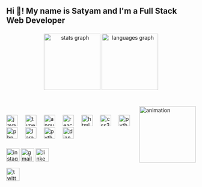 <h2 align="left">Hi 👋! My name is Satyam and I'm a Full Stack Web Developer</h2>

###

<div align="center">
  <img src="https://github-readme-stats.vercel.app/api?username=satyamsaxena&&show_icons=true&title_color=ffffff&icon_color=bb2acf&text_color=daf7dc&bg_color=151515" height="150" alt="stats graph"  />
  <img src="https://github-readme-stats.vercel.app/api/top-langs/?username=satyamsaxena&theme=light&hide_langs_below=1" height="150" alt="languages graph"  />
</div>

###

<br clear="both">

<img src="https://sithcomputers.com/wp-content/uploads/2021/02/Full-Stack-Developer-1.gif" align="right" height="150px" alt=" animation" />

###

<div align="left">
  <img src="https://cdn.jsdelivr.net/gh/devicons/devicon/icons/javascript/javascript-original.svg" height="30" alt="javascript logo"  />
  <img width="12" />
  <img src="https://cdn.jsdelivr.net/gh/devicons/devicon/icons/typescript/typescript-original.svg" height="30" alt="typescript logo"  />
  <img width="12" />
  <img src="https://logowik.com/content/uploads/images/angular9826.logowik.com.webp" height="30" alt="angular logo"  />
  <img width="12" />
  <img src="https://cdn.jsdelivr.net/gh/devicons/devicon/icons/react/react-original.svg" height="30" alt="react logo"  />
  <img width="12" />
  <img src="https://cdn.jsdelivr.net/gh/devicons/devicon/icons/html5/html5-original.svg" height="30" alt="html5 logo"  />
  <img width="12" />
  <img src="https://cdn.jsdelivr.net/gh/devicons/devicon/icons/css3/css3-original.svg" height="30" alt="css3 logo"  />
  <img width="12" />
  <img src="https://cdn.jsdelivr.net/gh/devicons/devicon/icons/python/python-original.svg" height="30" alt="python logo"  />
  <img width="12" />
  <img src="https://upload.wikimedia.org/wikipedia/commons/thumb/2/27/PHP-logo.svg/2560px-PHP-logo.svg.png" height="30" alt="php logo"  />
  <img width="12" />
  <img src="https://picperf.io/https://laravelnews.s3.amazonaws.com/images/laravel-featured.png" height="30" alt="laravel logo"  />
  <img width="12" />
  <img src="https://1000logos.net/wp-content/uploads/2020/08/Python-Logo.png" height="30" alt="python logo"  />
  <img width="12" />
  <img src="https://www.opengis.ch/wp-content/uploads/2020/04/django-python-logo.png" height="30" alt="django logo"  />
</div>

###

<div align="left">
  <a href="https://www.instagram.com/the_satyam_saxena/" target="_blank"><img src="https://img.shields.io/static/v1?message=Instagram&logo=instagram&label=&color=E4405F&logoColor=white&labelColor=&style=for-the-badge" height="35" alt="instagram logo"  /></a>
  <a href="mailto:satyamsaxena@outlook.com"><img src="https://img.shields.io/static/v1?message=Gmail&logo=gmail&label=&color=D14836&logoColor=white&labelColor=&style=for-the-badge" height="35" alt="gmail logo"  /></a>
  <a href="https://www.linkedin.com/in/s%C3%A4t%C3%BD%C3%A5m-saxena-9154979b/" target="_blank"><img src="https://img.shields.io/static/v1?message=LinkedIn&logo=linkedin&label=&color=0077B5&logoColor=white&labelColor=&style=for-the-badge" height="35" alt="linkedin logo"  /></a>
 
  
  <a href="https://twitter.com/satyamsaxena092" target="_blank"><img src="https://encrypted-tbn0.gstatic.com/images?q=tbn:ANd9GcTNbX8Q5K2DN0PRY8-hPC-FgOGu7y3uVE3Nbw&usqp=CAU" height="35" alt="twitter logo"  /></a>
</div>


